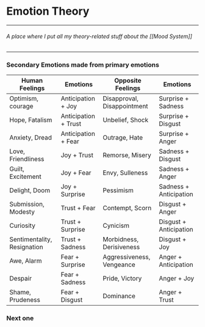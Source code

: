 # Emotion Theory
---
###### A place where I put all my theory-related stuff about the [[Mood System]]
---

### Secondary Emotions made from primary emotions
| Human Feelings              | Emotions             | Opposite Feelings           | Emotions               |
| --------------------------- | -------------------- | --------------------------- | ---------------------- |
| Optimism, courage           | Anticipation + Joy   | Disapproval, Disappointment | Surprise + Sadness     |
| Hope, Fatalism              | Anticipation + Trust | Unbelief, Shock             | Surprise + Disgust     |
| Anxiety, Dread              | Anticipation + Fear  | Outrage, Hate               | Surprise + Anger       |
| Love, Friendliness          | Joy + Trust          | Remorse, Misery             | Sadness + Disgust      |
| Guilt, Excitement           | Joy + Fear           | Envy, Sulleness             | Sadness + Anger        |
| Delight, Doom               | Joy + Surprise       | Pessimism                   | Sadness + Anticipation |
| Submission, Modesty         | Trust + Fear         | Contempt, Scorn             | Disgust + Anger         |
| Curiosity                   | Trust + Surprise     | Cynicism                    | Disgust + Anticipation |
| Sentimentality, Resignation | Trust + Sadness      | Morbidness, Derisiveness    | Disgust + Joy          |
| Awe, Alarm                  | Fear + Surprise      | Aggressiveness, Vengeance   | Anger + Anticipation   |
| Despair                     | Fear + Sadness       | Pride, Victory              | Anger + Joy            |
| Shame, Prudeness            | Fear + Disgust       | Dominance                   | Anger + Trust          | 

### Next one